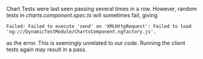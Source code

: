 Chart Tests were last seen passing several times in a row.
However, random tests in _charts.component.spec.ts_ will sometimes fail, giving

    Failed: Failed to execute 'send' on 'XMLHttpRequest': Failed to load 'ng:///DynamicTestModule/ChartsComponent.ngfactory.js'.

as the error. This is seemingly unrelated to our code. Running the client tests again may result in a pass.
